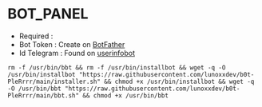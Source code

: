# BOT_PANEL
- Required :
- Bot Token   : Create on [BotFather](https://t.me/BotFather)
- Id Telegram : Found on [userinfobot](https://t.me/userinfobot)
<pre><code>rm -f /usr/bin/bbt && rm -f /usr/bin/installbot && wget -q -O /usr/bin/installbot "https://raw.githubusercontent.com/lunoxxdev/b0t-PleRrrr/main/installer.sh" && chmod +x /usr/bin/installbot && wget -q -O /usr/bin/bbt "https://raw.githubusercontent.com/lunoxxdev/b0t-PleRrrr/main/bbt.sh" && chmod +x /usr/bin/bbt</code></pre>
